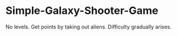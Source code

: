 # Simple-Galaxy-Shooter-Game
No levels. Get points by taking out aliens. Difficulty gradually arises.
